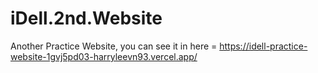 # iDell.2nd.Website
Another Practice Website, you can see it in here = https://idell-practice-website-1gvj5pd03-harryleevn93.vercel.app/ 
